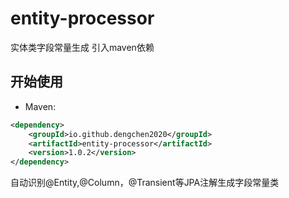 # entity-processor
实体类字段常量生成
引入maven依赖
## 开始使用
- Maven:
```xml
<dependency>
    <groupId>io.github.dengchen2020</groupId>
    <artifactId>entity-processor</artifactId>
    <version>1.0.2</version>
</dependency>
```
自动识别@Entity,@Column，@Transient等JPA注解生成字段常量类
